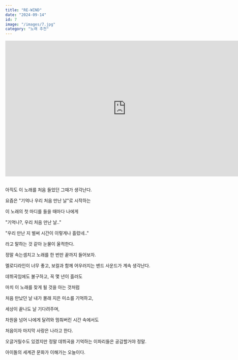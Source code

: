 ```yaml
---
title: "RE-WIND"
date: "2024-09-14"
id: 7
image: "/images/7.jpg"
category: "노래 추천"
---
```


<iframe width="757px" height="426px" src="https://www.youtube.com/embed/fgSXAKsq-Vo?si=f2tQJvLB3j_eDqTi" title="YouTube video player" frameborder="0" allow="accelerometer; autoplay; clipboard-write; encrypted-media; gyroscope; picture-in-picture; web-share" referrerpolicy="strict-origin-when-cross-origin" allowfullscreen></iframe>

<br/>
<br/>

아직도 이 노래를 처음 들었던 그때가 생각난다.

요즘은 "기억나 우리 처음 만난 날"로 시작하는

이 노래의 첫 마디를 들을 때마다 나에게 

"기억나?, 우리 처음 만난 날.." 

"우리 만난 지 벌써 시간이 이렇게나 흘렀네.." 

라고 말하는 것 같아 눈물이 울컥한다.

정말 속는셈치고 노래를 한 번만 끝까지 들어보자.

멜로디라인이 너무 좋고, 보컬과 함께 어우러지는 밴드 사운드가 계속 생각난다.

데뷔곡임에도 불구하고, 꼭 몇 년이 흘러도 

마치 이 노래를 찾게 될 것을 아는 것처럼

처음 만났던 날 내가 몰래 지은 미소를 기억하고,

세상이 끝나도 날 기다려주며,

차원을 넘어 나에게 달려와 멈춰버린 시간 속에서도

처음이자 마지막 사랑은 나라고 한다.

오글거릴수도 있겠지만 정말 데뷔곡을 기억하는 이파리들은 공감할거야 정말.

아이돌의 세계관 문화가 이해가는 오늘이다.
